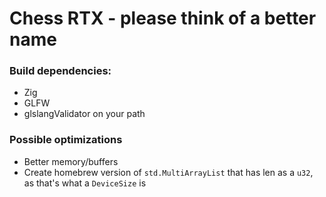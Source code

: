 # Chess RTX - please think of a better name

### Build dependencies:
* Zig
* GLFW
* glslangValidator on your path

### Possible optimizations
* Better memory/buffers
* Create homebrew version of `std.MultiArrayList` that has len as a `u32`, as that's what a `DeviceSize` is